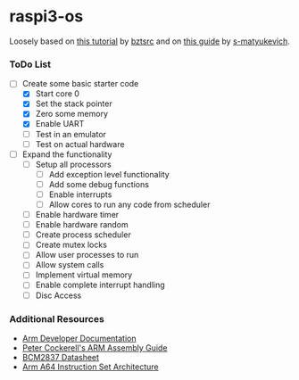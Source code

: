 # raspi3-os
Loosely based on [this tutorial](https://github.com/bztsrc/raspi3-tutorial) by [bztsrc](https://github.com/bztsrc)
and on [this guide](https://github.com/s-matyukevich/raspberry-pi-os) by [s-matyukevich](https://github.com/s-matyukevich).

### ToDo List
- [ ] Create some basic starter code
  - [x] Start core 0
  - [x] Set the stack pointer
  - [x] Zero some memory
  - [x] Enable UART
  - [ ] Test in an emulator
  - [ ] Test on actual hardware
- [ ] Expand the functionality
  - [ ] Setup all processors
    - [ ] Add exception level functionality
    - [ ] Add some debug functions
    - [ ] Enable interrupts
    - [ ] Allow cores to run any code from scheduler
  - [ ] Enable hardware timer
  - [ ] Enable hardware random
  - [ ] Create process scheduler
  - [ ] Create mutex locks
  - [ ] Allow user processes to run
  - [ ] Allow system calls
  - [ ] Implement virtual memory
  - [ ] Enable complete interrupt handling
  - [ ] Disc Access

### Additional Resources
- [Arm Developer Documentation](https://developer.arm.com/)
- [Peter Cockerell's ARM Assembly Guide](http://www.peter-cockerell.net/aalp/html/ch-3.html)
- [BCM2837 Datasheet](https://www.albany.edu/faculty/dsaha/teach/2018Fall_CEN553/others/BCM2837_datasheet.pdf)
- [Arm A64 Instruction Set Architecture](https://developer.arm.com/documentation/ddi0596/2021-12/Base-Instructions?lang=en)
